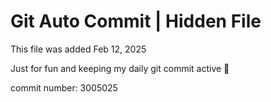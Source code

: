 # Git Auto Commit | Hidden File

This file was added Feb 12, 2025

Just for fun and keeping my daily git commit active 🤪

commit number: 3005025
